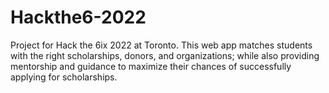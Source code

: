 # Hackthe6-2022
Project for Hack the 6ix 2022 at Toronto. This web app matches students with the right scholarships, donors, and organizations; while also providing mentorship and guidance to maximize their chances of successfully applying for scholarships.
